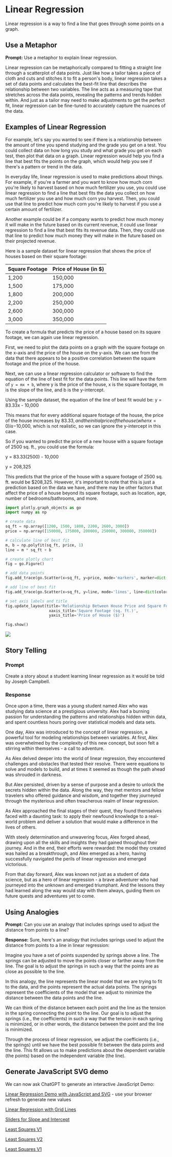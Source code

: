 # Linear Regression

Linear regression is a way to find a line that goes through some points on a graph.

## Use a Metaphor
**Prompt:** Use a metaphor to explain linear regression.

Linear regression can be metaphorically compared to fitting a straight line through a scatterplot of data points. Just like how a tailor takes a piece of cloth and cuts and stitches it to fit a person's body, linear regression takes a set of data points and calculates the best-fit line that describes the relationship between two variables. The line acts as a measuring tape that stretches across the data points, revealing the patterns and trends hidden within. And just as a tailor may need to make adjustments to get the perfect fit, linear regression can be fine-tuned to accurately capture the nuances of the data.

## Examples of Linear Regression

For example, let's say you wanted to see if there is a relationship between the amount of time you spend studying and the grade you get on a test. You could collect data on how long you study and what grade you get on each test, then plot that data on a graph. Linear regression would help you find a line that best fits the points on the graph, which would help you see if there's a pattern or trend in the data.

In everyday life, linear regression is used to make predictions about things. For example, if you're a farmer and you want to know how much corn you're likely to harvest based on how much fertilizer you use, you could use linear regression to find a line that best fits the data you collect on how much fertilizer you use and how much corn you harvest. Then, you could use that line to predict how much corn you're likely to harvest if you use a certain amount of fertilizer.

Another example could be if a company wants to predict how much money it will make in the future based on its current revenue, it could use linear regression to find a line that best fits its revenue data. Then, they could use that line to predict how much money they will make in the future based on their projected revenue.

Here is a sample dataset for linear regression that shows the price of houses based on their square footage:

|Square Footage|Price of House (in $)|
|--------------|---------------------|
|1,200|	150,000|
|1,500|	175,000|
|1,800|	200,000|
|2,200|	250,000|
|2,600|	300,000|
|3,000|	350,000|

To create a formula that predicts the price of a house based on its square footage, we can again use linear regression.

First, we need to plot the data points on a graph with the square footage on the x-axis and the price of the house on the y-axis. We can see from the data that there appears to be a positive correlation between the square footage and the price of the house.

Next, we can use a linear regression calculator or software to find the equation of the line of best fit for the data points. This line will have the form of ```y = mx + b```, where y is the price of the house, x is the square footage, m is the slope of the line, and b is the y-intercept.

Using the sample dataset, the equation of the line of best fit would be: y = 83.33x - 10,000

This means that for every additional square footage of the house, the price of the house increases by $83.33, and the initial price of the house (when x=0) is -$10,000, which is not realistic, so we can ignore the y-intercept in this case.

So if you wanted to predict the price of a new house with a square footage of 2500 sq. ft., you could use the formula:

y = 83.33(2500) - 10,000

y = 208,325

This predicts that the price of the house with a square footage of 2500 sq. ft. would be $208,325. However, it's important to note that this is just a prediction based on the data we have, and there may be other factors that affect the price of a house beyond its square footage, such as location, age, number of bedrooms/bathrooms, and more.

```py
import plotly.graph_objects as go
import numpy as np

# create data
sq_ft = np.array([1200, 1500, 1800, 2200, 2600, 3000])
price = np.array([150000, 175000, 200000, 250000, 300000, 350000])

# calculate line of best fit
m, b = np.polyfit(sq_ft, price, 1)
line = m * sq_ft + b

# create plotly chart
fig = go.Figure()

# add data points
fig.add_trace(go.Scatter(x=sq_ft, y=price, mode='markers', marker=dict(color='blue')))

# add line of best fit
fig.add_trace(go.Scatter(x=sq_ft, y=line, mode='lines', line=dict(color='red')))

# set axis labels and title
fig.update_layout(title='Relationship Between House Price and Square Footage',
                   xaxis_title='Square Footage (sq. ft.)',
                   yaxis_title='Price of House ($)')

fig.show()
```

![](../img/linear-regression.png)

## Story Telling

### Prompt

Create a story about a student learning linear regression as it would be told by Joseph Campbell.

### Response

Once upon a time, there was a young student named Alex who was studying data science at a prestigious university. Alex had a burning passion for understanding the patterns and relationships hidden within data, and spent countless hours poring over statistical models and data sets.

One day, Alex was introduced to the concept of linear regression, a powerful tool for modeling relationships between variables. At first, Alex was overwhelmed by the complexity of this new concept, but soon felt a stirring within themselves - a call to adventure.

As Alex delved deeper into the world of linear regression, they encountered challenges and obstacles that tested their resolve. There were equations to solve and models to build, and at times it seemed as though the path ahead was shrouded in darkness.

But Alex persisted, driven by a sense of purpose and a desire to unlock the secrets hidden within the data. Along the way, they met mentors and fellow travelers who offered guidance and wisdom, and together they journeyed through the mysterious and often treacherous realm of linear regression.

As Alex approached the final stages of their quest, they found themselves faced with a daunting task: to apply their newfound knowledge to a real-world problem and deliver a solution that would make a difference in the lives of others.

With steely determination and unwavering focus, Alex forged ahead, drawing upon all the skills and insights they had gained throughout their journey. And in the end, their efforts were rewarded: the model they created was hailed as a breakthrough, and Alex emerged as a hero, having successfully navigated the perils of linear regression and emerged victorious.

From that day forward, Alex was known not just as a student of data science, but as a hero of linear regression - a brave adventurer who had journeyed into the unknown and emerged triumphant. And the lessons they had learned along the way would stay with them always, guiding them on future quests and adventures yet to come.

## Using Analogies

**Prompt:** Can you use an analogy that includes springs used to adjust the distance from points to a line?

**Response:** Sure, here's an analogy that includes springs used to adjust the distance from points to a line in linear regression:

Imagine you have a set of points suspended by springs above a line. The springs can be adjusted to move the points closer or farther away from the line. The goal is to adjust the springs in such a way that the points are as close as possible to the line.

In this analogy, the line represents the linear model that we are trying to fit to the data, and the points represent the actual data points. The springs represent the coefficients of the model that we adjust to minimize the distance between the data points and the line.

We can think of the distance between each point and the line as the tension in the spring connecting the point to the line. Our goal is to adjust the springs (i.e., the coefficients) in such a way that the tension in each spring is minimized, or in other words, the distance between the point and the line is minimized.

Through the process of linear regression, we adjust the coefficients (i.e., the springs) until we have the best possible fit between the data points and the line. This fit allows us to make predictions about the dependent variable (the points) based on the independent variable (the line).

## Generate JavaScript SVG demo

We can now ask ChatGPT to generate an interactive JavaScript Demo:

[Linear Regression Demo with JavaScript and SVG](../demos/linear-regression.html) - use your browser refresh to generate new values

[Linear Regression with Grid Lines](../demos/grid-lines.html)

[Sliders for Slope and Intercept](../demos/slider.html)

[Least Squares V1](../demos/least-squares-1.html)

[Least Squares V2](../demos/least-squares-2.html)

[Least Squares V1](../demos/least-squares-3.html)